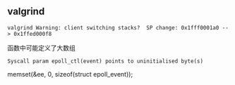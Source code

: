 

## valgrind
```
valgrind Warning: client switching stacks?  SP change: 0x1fff0001a0 --> 0x1ffed000f8
```

函数中可能定义了大数组  

```
Syscall param epoll_ctl(event) points to uninitialised byte(s)
```

  memset(&ee, 0, sizeof(struct epoll_event));